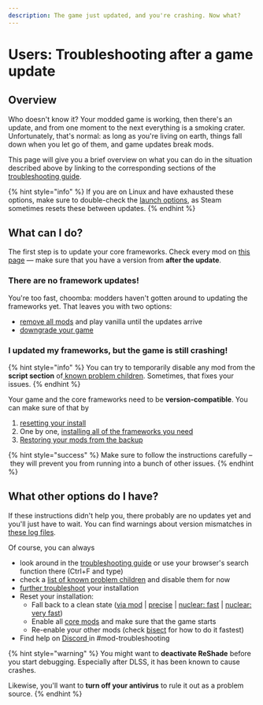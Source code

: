 ```yaml
---
description: The game just updated, and you're crashing. Now what?
---
```


# Users: Troubleshooting after a game update

## Overview

Who doesn't know it? Your modded game is working, then there's an update, and from one moment to the next everything is a smoking crater. Unfortunately, that's normal: as long as you're living on earth, things fall down when you let go of them, and game updates break mods.&#x20;

This page will give you a brief overview on what you can do in the situation described above by linking to the corresponding sections of the [troubleshooting guide](./).

{% hint style="info" %}
If you are on Linux and have exhausted these options, make sure to double-check the [launch options](../users-modding-cyberpunk-2077/modding-on-linux.md), as Steam sometimes resets these between updates.
{% endhint %}

## What can I do?

The first step is to update your core frameworks. Check every mod on [this page](../../for-mod-creators-theory/core-mods-explained/) — make sure that you have a version from **after the update**.

### There are no framework updates!

You're too fast, choomba: modders haven't gotten around to updating the frameworks yet. That leaves you with two options:

* [remove all mods](./#the-nuclear-option-a-clean-install) and play vanilla until the updates arrive
* [downgrade your game](../users-modding-cyberpunk-2077/users-downgrading-preventing-auto-updates.md#downgrading)

### I updated my frameworks, but the game is still crashing!

{% hint style="info" %}
You can try to temporarily disable any mod from the **script section** of[ known problem children](./#finding-the-broken-mod-known-problem-children). Sometimes, that fixes your issues.
{% endhint %}

Your game and the core frameworks need to be **version-compatible**. You can make sure of that by

1. [resetting your install](./#is-there-a-shortcut)
2. One by one, [installing all of the frameworks you need](./#a-fresh-install-starting-from-scratch)
3. [Restoring your mods from the backup](./#adding-back-your-mods)

{% hint style="success" %}
Make sure to follow the instructions carefully – they will prevent you from running into a bunch of other issues.&#x20;
{% endhint %}

## What other options do I have?

If these instructions didn't help you, there probably are no updates yet and you'll just have to wait. You can find warnings about version mismatches in [these log files](finding-and-reading-log-files.md#a-list-of-framework-logfiles).

Of course, you can always

* look around in the [troubleshooting guide](./) or use your browser's search function there (Ctrl+F and type)
* check a [list of known problem children](./#finding-the-broken-mod-known-problem-children) and disable them for now
* [further troubleshoot](./#game-doesnt-start-there-is-an-error-arbout-scripts) your installation
* Reset your installation:
  * Fall back to a clean state ([via mod](https://www.nexusmods.com/cyberpunk2077/mods/8597/) | [precise](./#is-there-a-shortcut) | [nuclear: fast](./#the-nuclear-option-a-clean-install) | [nuclear: very fast](./#modular-minimal-download-download-less-than-1gb))
  * Enable all [core mods](users-troubleshooting-after-a-game-update.md#starting-from-scratch) and make sure that the game starts
  * Re-enable your other mods (check [bisect](users-troubleshooting-after-a-game-update.md#finding-the-broken-mod-bisecting) for how to do it fastest)
* Find help on [Discord ](https://discord.gg/redmodding)in #mod-troubleshooting

{% hint style="warning" %}
You might want to **deactivate ReShade** before you start debugging. Especially after DLSS, it has been known to cause crashes.

Likewise, you'll want to **turn off your antivirus** to rule it out as a problem source.
{% endhint %}
